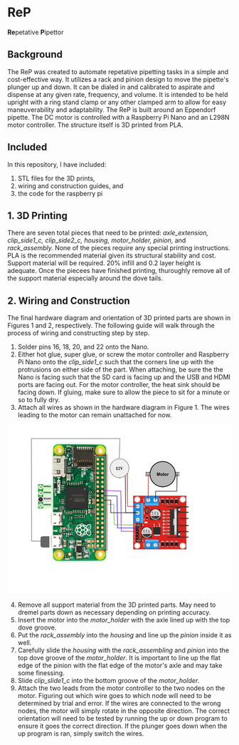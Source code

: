 # ReP
**Re**petative **P**ipettor

## Background
The ReP was created to automate repetative pipetting tasks in a simple and cost-effective way. It utilizes a rack and pinion design to move the pipette's plunger up and down. It can be dialed in and calibrated to aspirate and dispense at any given rate, frequency, and volume. It is intended to be held upright with a ring stand clamp or any other clamped arm to allow for easy maneuverability and adaptability. The ReP is built around an Eppendorf pipette. The DC motor is controlled with a Raspberry Pi Nano and an L298N motor controller. The structure itself is 3D printed from PLA.

## Included
In this repository, I have included:
1. STL files for the 3D prints,
2. wiring and construction guides, and
3. the code for the raspberry pi

## 1. 3D Printing
There are seven total pieces that need to be printed: *axle_extension, clip_side1_c, clip_side2_c, housing, motor_holder, pinion,* and *rack_assembly.* None of the pieces require any special printing instructions. PLA is the recommended material given its structural stability and cost. Support material will be required. 20% infill and 0.2 layer height is adequate. Once the piecees have finished printing, thuroughly remove all of the support material especially around the dove tails. 

## 2. Wiring and Construction
The final hardware diagram and orientation of 3D printed parts are shown in Figures 1 and 2, respectively. The following guide will walk through the process of wiring and constructing step by step.

1. Solder pins 16, 18, 20, and 22 onto the Nano.
2. Either hot glue, super glue, or screw the motor controller and Raspberry Pi Nano onto the *clip_side1_c* such that the corners line up with the protrusions on either side of the part. When attaching, be sure the the Nano is facing such that the SD card is facing up and the USB and HDMI ports are facing out. For the motor controller, the heat sink should be facing down. If gluing, make sure to allow the piece to sit for a minute or so to fully dry.
3. Attach all wires as shown in the hardware diagram in Figure 1. The wires leading to the motor can remain unattached for now.

<img src="/readme_images/ReP_circuit.jpg" width="1000"/>

4. Remove all support material from the 3D printed parts. May need to dremel parts down as necessary depending on printing accuracy.
5. Insert the motor into the *motor_holder* with the axle lined up with the top dove groove.
6. Put the *rack_assembly* into the *housing* and line up the *pinion* inside it as well.
7. Carefully slide the *housing* with the *rack_assembling* and *pinion* into the top dove groove of the *motor_holder*. It is important to line up the flat edge of the pinion with the flat edge of the motor's axle and may take some finessing.
8. Slide *clip_slide1_c* into the bottom groove of the *motor_holder*.
9. Attach the two leads from the motor controller to the two nodes on the motor. Figuring out which wire goes to which node will need to be determined by trial and error. If the wires are connected to the wrong nodes, the motor will simply rotate in the opposite direction. The correct orientation will need to be tested by running the up or down program to ensure it goes the correct direction. If the plunger goes down when the up program is ran, simply switch the wires.
